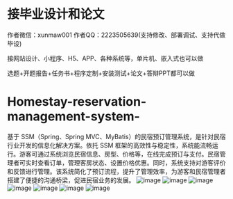 # 接毕业设计和论文
作者微信：xunmaw001  作者QQ：2223505639(支持修改、部署调试、支持代做毕设)

接网站设计、小程序、H5、APP、各种系统等，单片机、嵌入式也可以做

选题+开题报告+任务书+程序定制+安装测试+论文+答辩PPT都可以做
# Homestay-reservation-management-system-
基于 SSM（Spring、Spring MVC、MyBatis）的民宿预订管理系统，是针对民宿行业开发的信息化解决方案。依托 SSM 框架的高效性与稳定性，系统能流畅运行。游客可通过系统浏览民宿信息、房型、价格等，在线完成预订与支付。民宿管理者可实时查看订单，管理客房状态、设置价格优惠。同时，系统支持对游客评价和反馈进行管理。该系统简化了预订流程，提升了管理效率，为游客和民宿管理者搭建了便捷的沟通桥梁，促进民宿业务的发展。 
![image](https://github.com/user-attachments/assets/fed3cb12-6bf7-4071-ba91-c5f34c7635c8)
![image](https://github.com/user-attachments/assets/cf374e14-fe05-4168-9342-9615e720d9c0)
![image](https://github.com/user-attachments/assets/304872c3-471e-41aa-a01e-95f7d6af7123)
![image](https://github.com/user-attachments/assets/26244be8-bd5e-4094-9156-25d71f8f6dad)
![image](https://github.com/user-attachments/assets/cd80bbdc-a02f-4468-9545-51cdde51cbee)
![image](https://github.com/user-attachments/assets/3183300a-5f88-4efc-99e6-747acd431251)
![image](https://github.com/user-attachments/assets/f17600de-01fe-409d-9ad3-bb91c68d7a7f)
